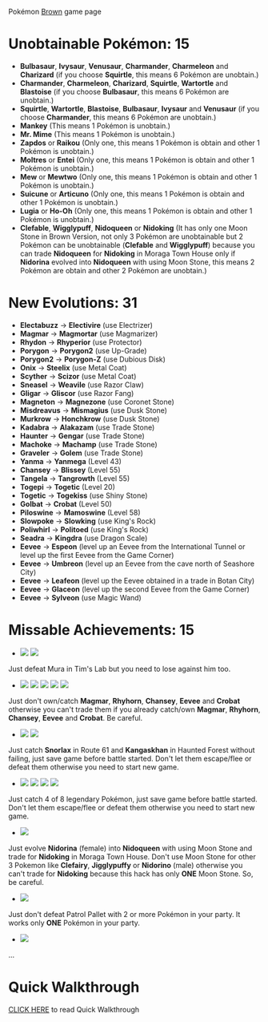 Pokémon [Brown](https://retroachievements.org/game/7317) game page



# **Unobtainable Pokémon: 15**

* **Bulbasaur**, **Ivysaur**, **Venusaur**, **Charmander**, **Charmeleon** and **Charizard** (if you choose **Squirtle**, this means 6 Pokémon are unobtain.)
* **Charmander**, **Charmeleon**, **Charizard**, **Squirtle**, **Wartortle** and **Blastoise** (if you choose **Bulbasaur**, this means 6 Pokémon are unobtain.)
* **Squirtle**, **Wartortle**, **Blastoise**, **Bulbasaur**, **Ivysaur** and **Venusaur** (if you choose **Charmander**, this means 6 Pokémon are unobtain.)
* **Mankey** (This means 1 Pokémon is unobtain.)
* **Mr. Mime** (This means 1 Pokémon is unobtain.)
* **Zapdos** or **Raikou** (Only one, this means 1 Pokémon is obtain and other 1 Pokémon is unobtain.)
* **Moltres** or **Entei** (Only one, this means 1 Pokémon is obtain and other 1 Pokémon is unobtain.)
* **Mew** or **Mewtwo** (Only one, this means 1 Pokémon is obtain and other 1 Pokémon is unobtain.)
* **Suicune** or **Articuno** (Only one, this means 1 Pokémon is obtain and other 1 Pokémon is unobtain.)
* **Lugia** or **Ho-Oh** (Only one, this means 1 Pokémon is obtain and other 1 Pokémon is unobtain.)
* **Clefable**, **Wigglypuff**, **Nidoqueen** or **Nidoking** (It has only one Moon Stone in Brown Version, not only 3 Pokémon are unobtainable but 2 Pokémon can be unobtainable (**Clefable** and **Wigglypuff**) because you can trade **Nidoqueen** for **Nidoking** in Moraga Town House only if **Nidorina** evolved into **Nidoqueen** with using Moon Stone, this means 2 Pokémon are obtain and other 2 Pokémon are unobtain.)

# **New Evolutions: 31**
* **Electabuzz** -> **Electivire** (use Electrizer)
* **Magmar** -> **Magmortar** (use Magmarizer)
* **Rhydon** -> **Rhyperior** (use Protector)
* **Porygon** -> **Porygon2** (use Up-Grade)
* **Porygon2** -> **Porygon-Z** (use Dubious Disk)
* **Onix** -> **Steelix** (use Metal Coat)
* **Scyther** -> **Scizor** (use Metal Coat)
* **Sneasel** -> **Weavile** (use Razor Claw)
* **Gligar** -> **Gliscor** (use Razor Fang)
* **Magneton** -> **Magnezone** (use Coronet Stone)
* **Misdreavus** -> **Mismagius** (use Dusk Stone)
* **Murkrow** -> **Honchkrow** (use Dusk Stone)
* **Kadabra** -> **Alakazam** (use Trade Stone)
* **Haunter** -> **Gengar** (use Trade Stone)
* **Machoke** -> **Machamp** (use Trade Stone)
* **Graveler** -> **Golem** (use Trade Stone)
* **Yanma** -> **Yanmega** (Level 43)
* **Chansey** -> **Blissey** (Level 55)
* **Tangela** -> **Tangrowth** (Level 55)
* **Togepi** -> **Togetic** (Level 20)
* **Togetic** -> **Togekiss** (use Shiny Stone)
* **Golbat** -> **Crobat** (Level 50)
* **Piloswine** -> **Mamoswine** (Level 58)
* **Slowpoke** -> **Slowking** (use King's Rock)
* **Poliwhirl** -> **Politoed** (use King's Rock)
* **Seadra** -> **Kingdra** (use Dragon Scale)
* **Eevee** -> **Espeon** (level up an Eevee from the International Tunnel or level up the first Eevee from the Game Corner)
* **Eevee** -> **Umbreon** (level up an Eevee from the cave north of Seashore City)
* **Eevee** -> **Leafeon** (level up the Eevee obtained in a trade in Botan City)
* **Eevee** -> **Glaceon** (level up the second Eevee from the Game Corner)
* **Eevee** -> **Sylveon** (use Magic Wand)

# **Missable Achievements: 15**
* [![](https://i.imgur.com/UyNsfkn.png)](https://retroachievements.org/achievement/79650) [![](https://i.imgur.com/0CdNYOe.png)](https://retroachievements.org/achievement/79549)

Just defeat Mura in Tim's Lab but you need to lose against him too.

* [![](https://i.imgur.com/T1V9XGq.png)](https://retroachievements.org/achievement/79559) [![](https://i.imgur.com/tJsdRYg.png)](https://retroachievements.org/achievement/79561) [![](https://i.imgur.com/1Sz1K9i.png)](https://retroachievements.org/achievement/79563) [![](https://i.imgur.com/hv1q7gP.png)](https://retroachievements.org/achievement/79606) [![](https://i.imgur.com/U5yZCRa.png)](https://retroachievements.org/achievement/79651)

Just don't own/catch **Magmar**, **Rhyhorn**, **Chansey**, **Eevee** and **Crobat** otherwise you can't trade them if you already catch/own **Magmar**, **Rhyhorn**, **Chansey**, **Eevee** and **Crobat**. Be careful.


* [![](https://i.imgur.com/bwuHQLd.png)](https://retroachievements.org/achievement/79564) [![](https://i.imgur.com/eGpBUZv.png)](https://retroachievements.org/achievement/79565)

Just catch **Snorlax** in Route 61 and **Kangaskhan** in Haunted Forest without failing, just save game before battle started. Don't let them escape/flee or defeat them otherwise you need to start new game.


* [![](https://i.imgur.com/Hcm0kZq.png)](https://retroachievements.org/achievement/79566) [![](https://i.imgur.com/JKy0tSV.png)](https://retroachievements.org/achievement/79604) [![](https://i.imgur.com/EWppmuf.png)](https://retroachievements.org/achievement/79605) [![](https://i.imgur.com/uJIbnOj.png)](https://retroachievements.org/achievement/79609)

Just catch 4 of 8 legendary Pokémon, just save game before battle started. Don't let them escape/flee or defeat them otherwise you need to start new game.


* [![](https://i.imgur.com/RZ2sOcK.png)](https://retroachievements.org/achievement/79562)

Just evolve **Nidorina** (female) into **Nidoqueen** with using Moon Stone and trade for **Nidoking** in Moraga Town House. Don't use Moon Stone for other 3 Pokemon like **Clefairy**, **Jigglypuffy** or **Nidorino** (male) otherwise you can't trade for **Nidoking** because this hack has only **ONE** Moon Stone. So, be careful.


* [![](https://i.imgur.com/46Vx2CM.png)](https://retroachievements.org/achievement/79656)

Just don't defeat Patrol Pallet with 2 or more Pokémon in your party. It works only **ONE** Pokémon in your party.

* [![](https://s3-eu-west-1.amazonaws.com/i.retroachievements.org/Badge/86158.png)](https://retroachievements.org/achievement/79741)

...

# **Quick Walkthrough**
[CLICK HERE](https://rijon.fandom.com/wiki/Pok%C3%A9mon_Brown_Quick_Walkthrough?action=edit&section=21) to read Quick Walkthrough